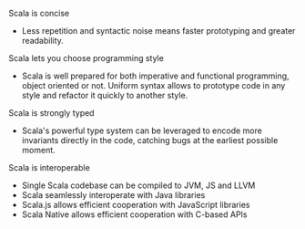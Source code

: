 
Scala is concise
- Less repetition and syntactic noise means faster prototyping and greater
  readability.

Scala lets you choose programming style
- Scala is well prepared for both imperative and functional programming,
  object oriented or not. Uniform syntax allows to prototype code in any
  style and refactor it quickly to another style.

Scala is strongly typed
- Scala's powerful type system can be leveraged to encode more invariants
  directly in the code, catching bugs at the earliest possible moment.

Scala is interoperable
- Single Scala codebase can be compiled to JVM, JS and LLVM
- Scala seamlessly interoperate with Java libraries
- Scala.js allows efficient cooperation with JavaScript libraries
- Scala Native allows efficient cooperation with C-based APIs
